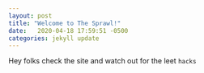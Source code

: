 ```yaml
---
layout: post
title: "Welcome to The Sprawl!"
date:   2020-04-18 17:59:51 -0500
categories: jekyll update
---
```


Hey folks check the site and watch out for the leet `hacks`